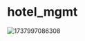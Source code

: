 # hotel_mgmt
![1737997086308](https://github.com/user-attachments/assets/02c513f0-d657-49e7-aafa-44177c35be4b)
